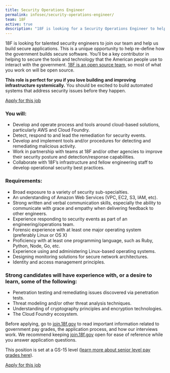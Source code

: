 ```yaml
---
title: Security Operations Engineer
permalink: infosec/security-operations-engineer/
team: 18F
active: true
description: "18F is looking for a Security Operations Engineer to help re-define how the government builds secure software. This role is perfect for you if you love building and improving infrastructure systemically. You should be excited to build automated systems that address security issues before they happen."
---
```


18F is looking for talented security engineers to join our team and help us build secure applications. This is a unique opportunity to help re-define how the government builds secure software. You’ll be a key contributor in helping to secure the tools and technology that the American people use to interact with the government. [18F is an open source team](https://18f.gsa.gov/2014/07/29/18f-an-open-source-team/), so most of what you work on will be open source.

**This role is perfect for you if you love building and improving infrastructure systemically.** You should be excited to build automated systems that address security issues before they happen.

[Apply for this job](https://jobs.lever.co/18f/8774d280-438e-487b-bacc-42056eb28d42)

### You will:

* Develop and operate process and tools around cloud-based solutions, particularly AWS and Cloud Foundry.
* Detect, respond to and lead the remediation for security events.
* Develop and implement tools and/or procedures for detecting and remediating malicious activity.
* Work in partnership with teams at 18F and/or other agencies to improve their security posture and detection/response capabilities.
* Collaborate with 18F’s infrastructure and fellow engineering staff to develop operational security best practices.

### Requirements:

* Broad exposure to a variety of security sub-specialties.
* An understanding of Amazon Web Services (VPC, EC2, S3, IAM, etc).
* Strong written and verbal communication skills, especially the ability to communicate with grace and empathy when delivering feedback to other engineers.
* Experience responding to security events as part of an engineering/operations team.
* Forensic experience with at least one major operating system (preferably Linux or OS X)
* Proficiency with at least one programming language, such as Ruby, Python, Node, Go, etc.
* Experience using and administering Linux-based operating systems.
* Designing monitoring solutions for secure network architectures.
* Identity and access management principles.

### Strong candidates will have experience with, or a desire to learn, some of the following:

* Penetration testing and remediating issues discovered via penetration tests.
* Threat modeling and/or other threat analysis techniques.
* Understanding of cryptography principles and encryption technologies.
* The Cloud Foundry ecosystem.

Before applying, go to [join.18f.gov](https://join.18f.gov/) to read important information related to government pay grades, the application process, and how our interviews work. We recommend keeping [join.18f.gov](https://join.18f.gov/) open for ease of reference while you answer application questions.

This position is set at a GS-15 level ([learn more about senior level pay grades here](https://pages.18f.gov/joining-18f/pay-grades/)).

[Apply for this job](https://jobs.lever.co/18f/8774d280-438e-487b-bacc-42056eb28d42)

